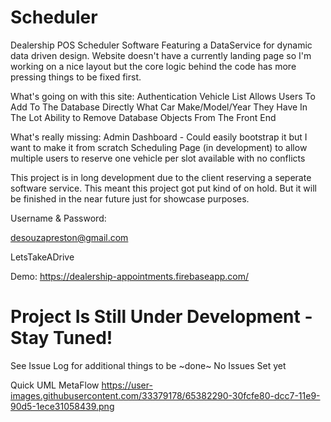 # Scheduler
Dealership POS Scheduler Software Featuring a DataService for dynamic data driven design. 
Website doesn't have a currently landing page so I'm working on a nice layout but the core logic behind the code has more pressing things to be fixed first. 

What's going on with this site:
Authentication
Vehicle List Allows Users To Add To The Database Directly What Car Make/Model/Year They Have In The Lot
Ability to Remove Database Objects From The Front End

What's really missing:
Admin Dashboard - Could easily bootstrap it but I want to make it from scratch
Scheduling Page (in development) to allow multiple users to reserve one vehicle per slot available with no conflicts

This project is in long development due to the client reserving a seperate software service. This meant this project got put kind of on hold. But it will be finished in the near future just for showcase purposes.

Username & Password:

desouzapreston@gmail.com

LetsTakeADrive

Demo: 
https://dealership-appointments.firebaseapp.com/

# Project Is Still Under Development - Stay Tuned!

See Issue Log for additional things to be ~done~
No Issues Set yet

Quick UML MetaFlow
https://user-images.githubusercontent.com/33379178/65382290-30fcfe80-dcc7-11e9-90d5-1ece31058439.png

